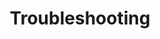 ---
title: "Troubleshooting"
linkTitle: "Troubleshooting"
description: "Troubleshooting procedures and tips."
type: docs
weight: 4
---